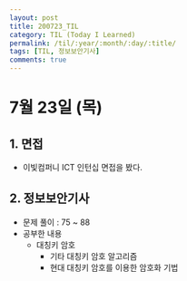 ```yaml
---
layout: post
title: 200723_TIL
category: TIL (Today I Learned)
permalink: /til/:year/:month/:day/:title/
tags: [TIL, 정보보안기사]
comments: true
---
```

# 7월 23일 (목)

## 1. 면접
- 이빛컴퍼니 ICT 인턴십 면접을 봤다.

## 2. 정보보안기사
- 문제 풀이 : 75 ~ 88
- 공부한 내용
	- 대칭키 암호
		- 기타 대칭키 암호 알고리즘
		- 현대 대칭키 암호를 이용한 암호화 기법
